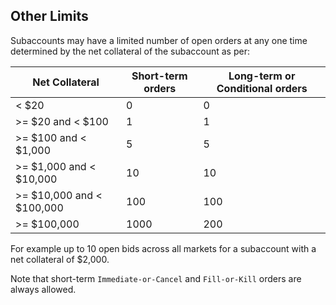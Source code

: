 ## Other Limits

Subaccounts may have a limited number of open orders at any one time determined by the net collateral of the subaccount as per:

| Net Collateral | Short-term orders | Long-term or Conditional orders |
| -------------- | ----------------- | ------------------------------- |
| < $20          | 0                 | 0                               |
| >= $20 and < $100         | 1                 | 1                               |
| >= $100 and < $1,000       | 5                 | 5                               |
| >= $1,000 and < $10,000      | 10                | 10                              |
| >= $10,000 and < $100,000     | 100               | 100                             |
| >= $100,000      | 1000               | 200                             |

For example up to 10 open bids across all markets for a subaccount with a net collateral of $2,000.

Note that short-term `Immediate-or-Cancel` and `Fill-or-Kill` orders are always allowed.
